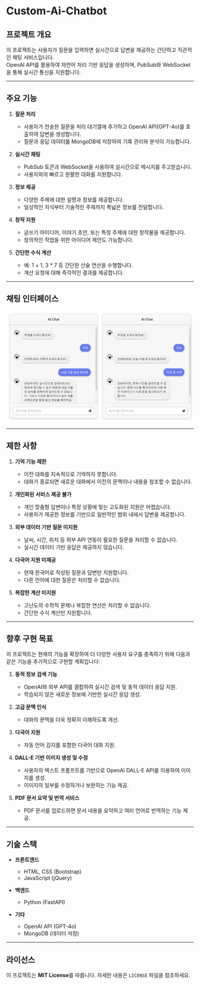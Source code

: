 # Custom-Ai-Chatbot


## 프로젝트 개요


이 프로젝트는 사용자가 질문을 입력하면 실시간으로 답변을 제공하는 간단하고 직관적인 채팅 서비스입니다.  
OpenAI API를 활용하여 자연어 처리 기반 응답을 생성하며, PubSub와 WebSocket을 통해 실시간 통신을 지원합니다.


---


## 주요 기능


1. **질문 처리**
   - 사용자가 전송한 질문을 처리 대기열에 추가하고 OpenAI API(GPT-4o)를 호출하여 답변을 생성합니다.   
   - 질문과 응답 데이터를 MongoDB에 저장하여 기록 관리와 분석이 가능합니다.

2. **실시간 채팅**
   - PubSub 토큰과 WebSocket을 사용하여 실시간으로 메시지를 주고받습니다.
   - 사용자와의 빠르고 원활한 대화를 지원합니다.

3. **정보 제공**
   - 다양한 주제에 대한 설명과 정보를 제공합니다.
   - 일상적인 지식부터 기술적인 주제까지 폭넓은 정보를 전달합니다.

4. **창작 지원**
   - 글쓰기 아이디어, 이야기 초안, 또는 특정 주제에 대한 창작물을 제공합니다.
   - 창의적인 작업을 위한 아이디어 제안도 가능합니다.

5. **간단한 수식 계산**
   - 예: 1 + 1, 3 * 7 등 간단한 산술 연산을 수행합니다.
   - 계산 요청에 대해 즉각적인 결과를 제공합니다.


---


## 채팅 인터페이스

![Chat UI Screenshot](image/chatbot.png)


---


## 제한 사항

1. **기억 기능 제한**
   - 이전 대화를 지속적으로 기억하지 못합니다.
   - 대화가 종료되면 새로운 대화에서 이전의 문맥이나 내용을 참조할 수 없습니다.

2. **개인화된 서비스 제공 불가**
   - 개인 맞춤형 답변이나 특정 상황에 맞는 고도화된 지원은 어렵습니다.
   - 사용자가 제공한 정보를 기반으로 일반적인 범위 내에서 답변을 제공합니다.

3. **외부 데이터 기반 질문 미지원**
   - 날씨, 시간, 위치 등 외부 API 연동이 필요한 질문을 처리할 수 없습니다.
   - 실시간 데이터 기반 응답은 제공하지 않습니다.

4. **다국어 지원 미제공**
   - 현재 한국어로 작성된 질문과 답변만 지원합니다.
   - 다른 언어에 대한 질문은 처리할 수 없습니다.

5. **복잡한 계산 미지원**
   - 고난도의 수학적 문제나 복잡한 연산은 처리할 수 없습니다.
   - 간단한 수식 계산만 지원합니다.


---


## 향후 구현 목표


이 프로젝트는 현재의 기능을 확장하여 더 다양한 사용자 요구를 충족하기 위해 다음과 같은 기능을 추가적으로 구현할 계획입니다:

1. **동적 정보 검색 기능**
   - OpenAI와 외부 API를 결합하여 실시간 검색 및 동적 데이터 응답 지원.
   - 학습되지 않은 새로운 정보에 기반한 실시간 응답 생성.

2. **고급 문맥 인식**
   - 대화의 문맥을 더욱 정확히 이해하도록 개선.

3. **다국어 지원**
   - 자동 언어 감지를 포함한 다국어 대화 지원.

4. **DALL-E 기반 이미지 생성 및 수정**
   - 사용자의 텍스트 프롬프트를 기반으로 OpenAI DALL-E API를 이용하여 이미지를 생성.
   - 이미지의 일부를 수정하거나 보완하는 기능 제공.

5. **PDF 문서 요약 및 번역 서비스**
   - PDF 문서를 업로드하면 문서 내용을 요약하고 여러 언어로 번역하는 기능 제공.


---


## 기술 스택


- **프론트엔드**
  - HTML, CSS (Bootstrap)
  - JavaScript (jQuery)

- **백엔드**
  - Python (FastAPI)

- **기타**
  - OpenAI API (GPT-4o)
  - MongoDB (데이터 저장)


---


## 라이선스

이 프로젝트는 **MIT License**를 따릅니다. 자세한 내용은 `LICENSE` 파일을 참조하세요.
